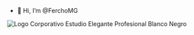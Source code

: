 - 👋 Hi, I’m @FerchoMG

<!---
FerchoMG/FerchoMG is a ✨ special ✨ repository because its `README.md` (this file) appears on your GitHub profile.
You can click the Preview link to take a look at your changes.
--->

![Logo Corporativo Estudio Elegante Profesional Blanco Negro](https://user-images.githubusercontent.com/107383705/208010910-3918ae1f-e6dc-44e6-a3d5-893f85a721cc.png)
